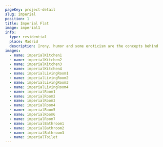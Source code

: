 ```yaml
---
pageKey: project-detail
slug: imperial
position: 1
title: Imperial Flat
image: imperial1
info:
  type: residential
  place: Madrid
  description: Irony, humor and some eroticism are the concepts behind Marcel Wanders most recent project. An indulgent luxury hotel where guests are rejuvenated through a pampered recreation of new Iberostar Grand Hotel Portals Nous in Mallorca. Located on a magnificent beach, this luxurious design uses transparencies, whites and reflective surfaces to create a flow of openness. Emphasizing craft and modern design, the Mallorquin style is reinforced, inspiring guests with the scenery of Spain.
images:
  - name: imperialKitchen1
  - name: imperialKitchen2
  - name: imperialKitchen3
  - name: imperialKitchen4
  - name: imperialLivingRoom1
  - name: imperialLivingRoom2
  - name: imperialLivingRoom3
  - name: imperialLivingRoom4
  - name: imperialRoom1
  - name: imperialRoom2
  - name: imperialRoom3
  - name: imperialRoom4
  - name: imperialRoom5
  - name: imperialRoom6
  - name: imperialRoom7
  - name: imperialBathroom1
  - name: imperialBathroom2
  - name: imperialBathroom3
  - name: imperialToilet
---
```

